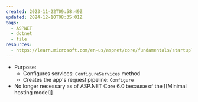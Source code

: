 ```yaml
---
created: 2023-11-22T09:58:49Z
updated: 2024-12-10T08:35:01Z
tags:
  - ASPNET
  - dotnet
  - file
resources:
  - https://learn.microsoft.com/en-us/aspnet/core/fundamentals/startup?preserve-view=true&view=aspnetcore-5.0
---
```

- Purpose:
	- Configures services: `ConfigureServices` method
	- Creates the app's request pipeline: `Configure`
- No longer necessary as of ASP.NET Core 6.0 because of the [[Minimal hosting model]]